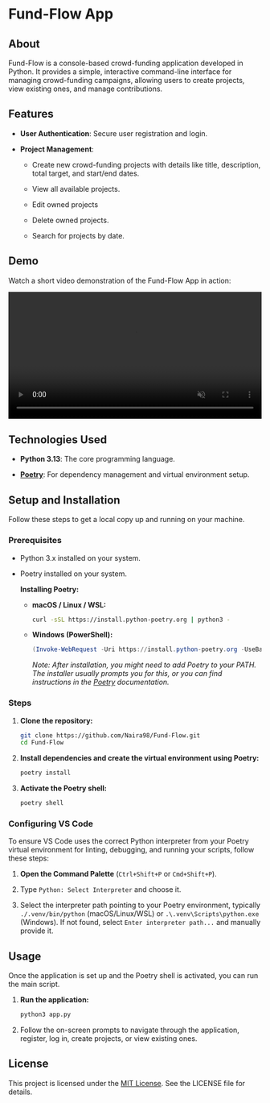# Fund-Flow App

## About

Fund-Flow is a console-based crowd-funding application developed in Python. It provides a simple, interactive command-line interface for managing crowd-funding campaigns, allowing users to create projects, view existing ones, and manage contributions.

## Features

* **User Authentication**: Secure user registration and login.

* **Project Management**:

    * Create new crowd-funding projects with details like title, description, total target, and start/end dates.

    * View all available projects.

    * Edit owned projects

    * Delete owned projects.

    * Search for projects by date.

## Demo

Watch a short video demonstration of the Fund-Flow App in action:

<video src="https://github.com/user-attachments/assets/5fb98e23-4c0d-487d-8e24-963bd04c098c
" controls autoplay loop muted width="100%"></video>

## Technologies Used

* **Python 3.13**: The core programming language.

* **[Poetry](https://python-poetry.org/)**: For dependency management and virtual environment setup.

## Setup and Installation

Follow these steps to get a local copy up and running on your machine.

### Prerequisites

* Python 3.x installed on your system.

* Poetry installed on your system.

    **Installing Poetry:**

    * **macOS / Linux / WSL:**

        ```bash
        curl -sSL https://install.python-poetry.org | python3 -
        ```

    * **Windows (PowerShell):**

        ```powershell
        (Invoke-WebRequest -Uri https://install.python-poetry.org -UseBasicParsing).Content | py -
        ```

        *Note: After installation, you might need to add Poetry to your PATH. The installer usually prompts you for this, or you can find instructions in the [Poetry](https://python-poetry.org/) documentation.*

### Steps

1.  **Clone the repository:**

    ```bash
    git clone https://github.com/Naira98/Fund-Flow.git
    cd Fund-Flow
    ```

2.  **Install dependencies and create the virtual environment using Poetry:**

    ```bash
    poetry install
    ```

3.  **Activate the Poetry shell:**

    ```bash
    poetry shell
    ```

### Configuring VS Code

To ensure VS Code uses the correct Python interpreter from your Poetry virtual environment for linting, debugging, and running your scripts, follow these steps:

1.  **Open the Command Palette** (`Ctrl+Shift+P` or `Cmd+Shift+P`).

2.  Type `Python: Select Interpreter` and choose it.

3.  Select the interpreter path pointing to your Poetry environment, typically `./.venv/bin/python` (macOS/Linux/WSL) or `.\.venv\Scripts\python.exe` (Windows). If not found, select `Enter interpreter path...` and manually provide it.

## Usage

Once the application is set up and the Poetry shell is activated, you can run the main script.

1.  **Run the application:**

    ```bash
    python3 app.py
    ```

2.  Follow the on-screen prompts to navigate through the application, register, log in, create projects, or view existing ones.

## License

This project is licensed under the [MIT License](https://opensource.org/licenses/MIT). See the LICENSE file for details.
